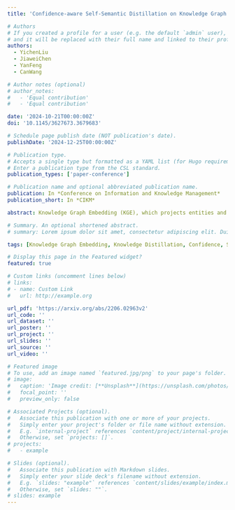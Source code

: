 ```yaml
---
title: 'Confidence-aware Self-Semantic Distillation on Knowledge Graph Embedding'

# Authors
# If you created a profile for a user (e.g. the default `admin` user), write the username (folder name) here
# and it will be replaced with their full name and linked to their profile.
authors:
  - YichenLiu
  - JiaweiChen
  - YanFeng
  - CanWang

# Author notes (optional)
# author_notes:
#   - 'Equal contribution'
#   - 'Equal contribution'

date: '2024-10-21T00:00:00Z'
doi: '10.1145/3627673.3679683'

# Schedule page publish date (NOT publication's date).
publishDate: '2024-12-25T00:00:00Z'

# Publication type.
# Accepts a single type but formatted as a YAML list (for Hugo requirements).
# Enter a publication type from the CSL standard.
publication_types: ['paper-conference']

# Publication name and optional abbreviated publication name.
publication: In *Conference on Information and Knowledge Management*
publication_short: In *CIKM*

abstract: Knowledge Graph Embedding (KGE), which projects entities and relations into continuous vector spaces, has garnered significant attention. Although high-dimensional KGE methods offer better performance, they come at the expense of significant computation and memory overheads. Decreasing embedding dimensions significantly deteriorates model performance. While several recent efforts utilize knowledge distillation or non-Euclidean representation learning to augment the effectiveness of low-dimensional KGE, they either necessitate a pre-trained high-dimensional teacher model or involve complex non-Euclidean operations, thereby incurring considerable additional computational costs. To address this, this work proposes Confidence-aware Self-Knowledge Distillation (CSD) that learns from the model itself to enhance KGE in a low-dimensional space. Specifically, CSD extracts knowledge from embeddings in previous iterations, which would be utilized to supervise the learning of the model in the next iterations. Moreover, a specific semantic module is developed to filter reliable knowledge by estimating the confidence of previously learned embeddings. This straightforward strategy bypasses the need for time-consuming pre-training of teacher models and can be integrated into various KGE methods to improve their performance. Our comprehensive experiments on six KGE backbones and four datasets underscore the effectiveness of the proposed CSD.

# Summary. An optional shortened abstract.
# summary: Lorem ipsum dolor sit amet, consectetur adipiscing elit. Duis posuere tellus ac convallis placerat. Proin tincidunt magna sed ex sollicitudin condimentum.

tags: [Knowledge Graph Embedding, Knowledge Distillation, Confidence, Self-distillation]

# Display this page in the Featured widget?
featured: true

# Custom links (uncomment lines below)
# links:
# - name: Custom Link
#   url: http://example.org

url_pdf: 'https://arxiv.org/abs/2206.02963v2'
url_code: ''
url_dataset: ''
url_poster: ''
url_project: ''
url_slides: ''
url_source: ''
url_video: ''

# Featured image
# To use, add an image named `featured.jpg/png` to your page's folder.
# image:
#   caption: 'Image credit: [**Unsplash**](https://unsplash.com/photos/pLCdAaMFLTE)'
#   focal_point: ''
#   preview_only: false

# Associated Projects (optional).
#   Associate this publication with one or more of your projects.
#   Simply enter your project's folder or file name without extension.
#   E.g. `internal-project` references `content/project/internal-project/index.md`.
#   Otherwise, set `projects: []`.
# projects:
#   - example

# Slides (optional).
#   Associate this publication with Markdown slides.
#   Simply enter your slide deck's filename without extension.
#   E.g. `slides: "example"` references `content/slides/example/index.md`.
#   Otherwise, set `slides: ""`.
# slides: example
---
```


<!-- {{% callout note %}}
Click the _Cite_ button above to demo the feature to enable visitors to import publication metadata into their reference management software.
{{% /callout %}} -->

<!-- {{% callout note %}}
Create your slides in Markdown - click the _Slides_ button to check out the example.
{{% /callout %}} -->

<!-- Add the publication's **full text** or **supplementary notes** here. You can use rich formatting such as including [code, math, and images](https://docs.hugoblox.com/content/writing-markdown-latex/). -->

